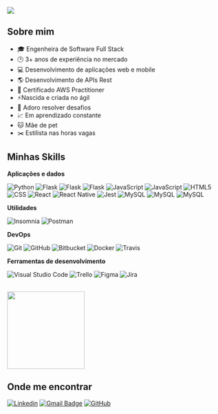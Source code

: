 ![](https://komarev.com/ghpvc/?username=mikhaellecode&color=006bed)

## Sobre mim

- 🎓 Engenheira de Software Full Stack
- 🕑 3+ anos de experiência no mercado
- 💻 Desenvolvimento de aplicações web e mobile
- 🌎 Desenvolvimento de APIs Rest
- 🔧 Certificado AWS Practitioner
- ⚡Nascida e criada no ágil
- 💪 Adoro resolver desafios
- 📈 Em aprendizado constante
- 🐱 Mãe de pet
- ✂️ Estilista nas horas vagas

## Minhas Skills

**Aplicações e dados**

![Python](https://img.shields.io/badge/-Python-333333?style=flat&logo=python)
![Flask](https://img.shields.io/badge/-Flask-333333?style=flat&logo=flask)
![Flask](https://img.shields.io/badge/-Docker-333333?style=flat&logo=docker)
![Flask](https://img.shields.io/badge/-Pytest-333333?style=flat&logo=pytest)
![JavaScript](https://img.shields.io/badge/-JavaScript-333333?style=flat&logo=javascript)
![JavaScript](https://img.shields.io/badge/-TypeScript-333333?style=flat&logo=typescript)
![HTML5](https://img.shields.io/badge/-HTML5-333333?style=flat&logo=HTML5)
![CSS](https://img.shields.io/badge/-CSS-333333?style=flat&logo=CSS3&logoColor=1572B6)
![React](https://img.shields.io/badge/-React-333333?style=flat&logo=react)
![React Native](https://img.shields.io/badge/-React%20Native-333333?style=flat&logo=react)
![Jest](https://img.shields.io/badge/-Jest-333333?style=flat&logo=jest)
![MySQL](https://img.shields.io/badge/-MySQL-333333?style=flat&logo=mysql)
![MySQL](https://img.shields.io/badge/-MongoDB-333333?style=flat&logo=mongodb)
![MySQL](https://img.shields.io/badge/-AWS-333333?style=flat&logo=amazonaws)

**Utilidades**

![Insomnia](https://img.shields.io/badge/-Swagger-333333?style=flat&logo=swagger)
![Postman](https://img.shields.io/badge/-Postman-333333?style=flat&logo=postman)

**DevOps**

![Git](https://img.shields.io/badge/-Git-333333?style=flat&logo=git)
![GitHub](https://img.shields.io/badge/-GitHub-333333?style=flat&logo=github)
![Bitbucket](https://img.shields.io/badge/-Bitbucket-333333?style=flat&logo=bitbucket)
![Docker](https://img.shields.io/badge/-Docker-333333?style=flat&logo=docker)
![Travis](https://img.shields.io/badge/-Jenkins-333333?style=flat&logo=jenkins)

**Ferramentas de desenvolvimento**

![Visual Studio Code](https://img.shields.io/badge/-Visual%20Studio%20Code-333333?style=flat&logo=visual-studio-code)
![Trello](https://img.shields.io/badge/-Trello-333333?style=flat&logo=trello)
![Figma](https://img.shields.io/badge/-Figma-333333?style=flat&logo=figma)
![Jira](https://img.shields.io/badge/-Jira-333333?style=flat&logo=jira)

<br/>

<a href="https://github.com/mikhaelle" title="Perfil da mikhaelle">
  <img height="180em" src="https://github-readme-stats.vercel.app/api?username=mikhaelle&theme=dracula&show_icons=true" />
</a>

## Onde me encontrar

[![Linkedin](https://img.shields.io/badge/-Mikhaelle-blue?style=flat-square&logo=Linkedin&logoColor=white)](https://www.linkedin.com/in/mikhaelle-bueno/)
[![Gmail Badge](https://img.shields.io/badge/mikhabueno@gmail.com-006bed?style=flat-square&logo=Gmail&logoColor=white&link=mailto:mikhabueno@gmail.com)](mailto:mikhabueno@gmail.com)
[![GitHub](https://img.shields.io/github/followers/mikhaelle?label=follow&style=social)](https://github.com/Mikhaelle)